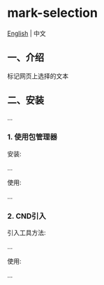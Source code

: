 # mark-selection

[English](./README.md) | 中文

## 一、介绍

标记网页上选择的文本

## 二、安装

...

### 1. 使用包管理器

安装:

...

使用:

...

### 2. CND引入

引入工具方法:

...

使用:

...
